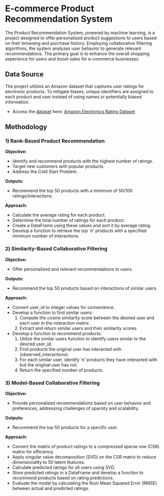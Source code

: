 # E-commerce Product Recommendation System

The Product Recommendation System, powered by machine learning, is a project designed to offer personalized product suggestions to users based on their browsing and purchase history. Employing collaborative filtering algorithms, the system analyzes user behavior to generate relevant recommendations. The primary goal is to enhance the overall shopping experience for users and boost sales for e-commerce businesses.

## Data Source

The project utilizes an Amazon dataset that captures user ratings for electronic products. To mitigate biases, unique identifiers are assigned to each product and user instead of using names or potentially biased information.

* Access the [dataset](https://www.kaggle.com/datasets/vibivij/amazon-electronics-rating-datasetrecommendation/download?datasetVersionNumber=1) here: [Amazon Electronics Rating Dataset](https://www.kaggle.com/datasets/vibivij/amazon-electronics-rating-datasetrecommendation/download?datasetVersionNumber=1)

## Methodology

### **1) Rank-Based Product Recommendation**
**Objective:**
* Identify and recommend products with the highest number of ratings.
* Target new customers with popular products.
* Address the Cold Start Problem.

**Outputs:**
* Recommend the top 50 products with a minimum of 50/100 ratings/interactions.

**Approach:**
* Calculate the average rating for each product.
* Determine the total number of ratings for each product.
* Create a DataFrame using these values and sort it by average rating.
* Develop a function to retrieve the top 'n' products with a specified minimum number of interactions.

### **2) Similarity-Based Collaborative Filtering**
**Objective:**
* Offer personalized and relevant recommendations to users.

**Outputs:**
* Recommend the top 50 products based on interactions of similar users.

**Approach:**
* Convert user_id to integer values for convenience.
* Develop a function to find similar users:
  1. Compute the cosine similarity score between the desired user and each user in the interaction matrix.
  2. Extract and return similar users and their similarity scores.
* Develop a function to recommend products:
  1. Utilize the similar users function to identify users similar to the desired user_id.
  2. Find products the original user has interacted with (observed_interactions).
  3. For each similar user, identify 'n' products they have interacted with but the original user has not.
  4. Return the specified number of products.

### **3) Model-Based Collaborative Filtering**
**Objective:**
* Provide personalized recommendations based on user behavior and preferences, addressing challenges of sparsity and scalability.

**Outputs:**
* Recommend the top 50 products for a specific user.

**Approach:**
* Convert the matrix of product ratings to a compressed sparse row (CSR) matrix for efficiency.
* Apply singular value decomposition (SVD) on the CSR matrix to reduce dimensionality to 50 latent features.
* Calculate predicted ratings for all users using SVD.
* Store predicted ratings in a DataFrame and develop a function to recommend products based on rating predictions.
* Evaluate the model by calculating the Root Mean Squared Error (RMSE) between actual and predicted ratings.
